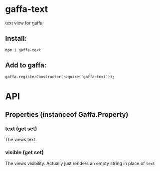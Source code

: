 # gaffa-text

text view for gaffa

## Install:

    npm i gaffa-text

## Add to gaffa:

    gaffa.registerConstructor(require('gaffa-text'));

# API

## Properties (instanceof Gaffa.Property)

### text (get set)

The views text.

### visible (get set)

The views visibility. Actually just renders an empty string in place of `text`